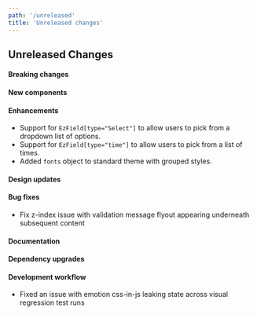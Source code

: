 ```yaml
---
path: '/unreleased'
title: 'Unreleased changes'
---
```


## Unreleased Changes

#### Breaking changes

#### New components

#### Enhancements

- Support for `EzField[type="Select"]` to allow users to pick from a dropdown list of options.
- Support for `EzField[type="time"]` to allow users to pick from a list of times.
- Added `fonts` object to standard theme with grouped styles.

#### Design updates

#### Bug fixes

- Fix z-index issue with validation message flyout appearing underneath subsequent content

#### Documentation

#### Dependency upgrades

#### Development workflow

- Fixed an issue with emotion css-in-js leaking state across visual regression test runs
